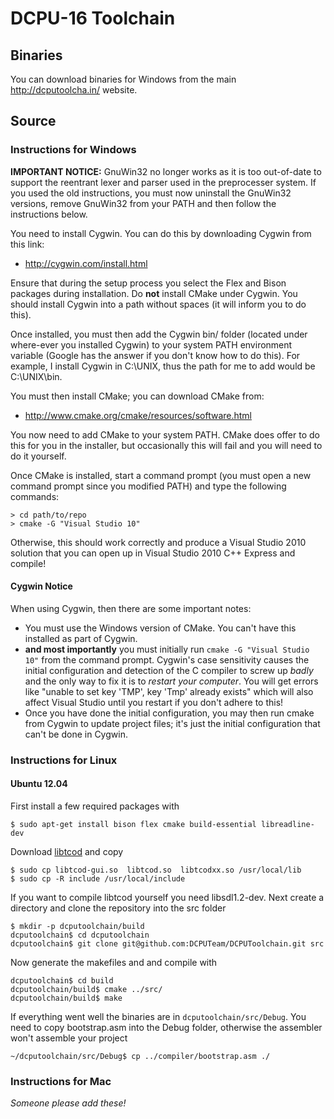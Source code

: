 # DCPU-16 Toolchain

## Binaries
You can download binaries for Windows from the main http://dcputoolcha.in/ website.

## Source

### Instructions for Windows

**IMPORTANT NOTICE:** GnuWin32 no longer works as it is too out-of-date to support the reentrant lexer and parser used in the preprocesser system.  If you used the old instructions, you must now uninstall the GnuWin32 versions, remove GnuWin32 from your PATH and then follow the instructions below.

You need to install Cygwin.  You can do this by downloading Cygwin from this link:

* http://cygwin.com/install.html

Ensure that during the setup process you select the Flex and Bison packages during installation.  Do **not** install CMake under Cygwin.  You should install Cygwin into a path without spaces (it will inform you to do this).

Once installed, you must then add the Cygwin bin/ folder (located under where-ever you installed Cygwin) to your system PATH environment variable (Google has the answer if you don't know how to do this).  For example, I install Cygwin in C:\UNIX, thus the path for me to add would be C:\UNIX\bin.

You must then install CMake; you can download CMake from:

* http://www.cmake.org/cmake/resources/software.html

You now need to add CMake to your system PATH.  CMake does offer to do this for you in the installer, but occasionally this will fail and you will need to do it yourself.

Once CMake is installed, start a command prompt (you must open a new command prompt since you modified PATH) and type the following commands:

```
> cd path/to/repo
> cmake -G "Visual Studio 10"
```

Otherwise, this should work correctly and produce a Visual Studio 2010 solution that you can open up in Visual Studio 2010 C++ Express and compile!

#### Cygwin Notice

When using Cygwin, then there are some important notes:

* You must use the Windows version of CMake.  You can't have this installed as part of Cygwin.
* **and most importantly** you must initially run `cmake -G "Visual Studio 10"` from the command prompt.  Cygwin's case sensitivity causes the initial configuration and detection of the C compiler to screw up _badly_ and the only way to fix it is to _restart your computer_. You will get errors like "unable to set key 'TMP', key 'Tmp' already exists" which will also affect Visual Studio until you restart if you don't adhere to this!
* Once you have done the initial configuration, you may then run cmake from Cygwin to update project files; it's just the initial configuration that can't be done in Cygwin.

### Instructions for Linux

#### Ubuntu 12.04

First install a few required packages with

```
$ sudo apt-get install bison flex cmake build-essential libreadline-dev
```

Download [libtcod](http://doryen.eptalys.net/libtcod/download/) and copy

```
$ sudo cp libtcod-gui.so  libtcod.so  libtcodxx.so /usr/local/lib
$ sudo cp -R include /usr/local/include
```

If you want to compile libtcod yourself you need libsdl1.2-dev. Next create a directory and clone the repository into the src folder

```
$ mkdir -p dcputoolchain/build
dcputoolchain$ cd dcputoolchain
dcputoolchain$ git clone git@github.com:DCPUTeam/DCPUToolchain.git src
```

Now generate the makefiles and and compile with

```
dcputoolchain$ cd build
dcputoolchain/build$ cmake ../src/
dcputoolchain/build$ make
```

If everything went well the binaries are in ```dcputoolchain/src/Debug```. You need to copy bootstrap.asm into the Debug folder, otherwise the assembler won't assemble your project

```
~/dcputoolchain/src/Debug$ cp ../compiler/bootstrap.asm ./
```

### Instructions for Mac

_Someone please add these!_
